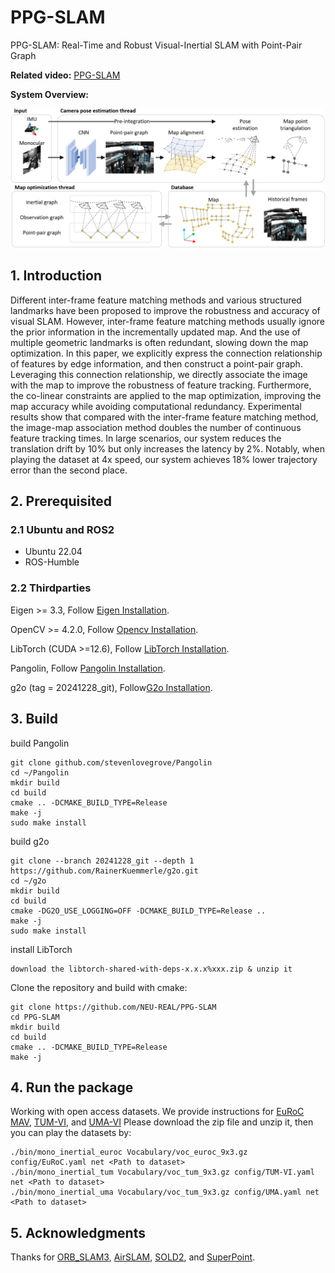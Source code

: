 # PPG-SLAM
PPG-SLAM: Real-Time and Robust Visual-Inertial SLAM with Point-Pair Graph

**Related video:** [PPG-SLAM](https://youtu.be/87kftCq5J2I)

**System Overview:**

![Overview](./misc/SystemOverview.png "System Overview")


## 1. Introduction
Different inter-frame feature matching methods and various structured landmarks have been proposed to improve the robustness and accuracy of visual SLAM. However, inter-frame feature matching methods usually ignore the prior information in the incrementally updated map. And the use of multiple geometric landmarks is often redundant, slowing down the map optimization. In this paper, we explicitly express the connection relationship of features by edge information, and then construct a point-pair graph. Leveraging this connection relationship, we directly associate the image with the map to improve the robustness of feature tracking. Furthermore, the co-linear constraints are applied to the map optimization, improving the map accuracy while avoiding computational redundancy. Experimental results show that compared with the inter-frame feature matching method, the image-map association method doubles the number of continuous feature tracking times. In large scenarios, our system reduces the translation drift by 10% but only increases the latency by 2%. Notably, when playing the dataset at 4x speed, our system achieves 18% lower trajectory error than the second place.

## 2. Prerequisited

### 2.1 Ubuntu and ROS2

- Ubuntu 22.04
- ROS-Humble

### 2.2 Thirdparties

Eigen >= 3.3, Follow [Eigen Installation](https://eigen.tuxfamily.org/index.php?title=Main_Page).

OpenCV >= 4.2.0, Follow [Opencv Installation](http://opencv.org/).

LibTorch (CUDA >=12.6), Follow [LibTorch Installation](https://pytorch.org/get-started/locally/).

Pangolin, Follow [Pangolin Installation](github.com/stevenlovegrove/Pangolin).

g2o (tag = 20241228_git), Follow[G2o Installation](https://github.com/RainerKuemmerle/g2o).

## 3. Build

build Pangolin
```
git clone github.com/stevenlovegrove/Pangolin
cd ~/Pangolin
mkdir build
cd build
cmake .. -DCMAKE_BUILD_TYPE=Release
make -j
sudo make install
```

build g2o
```
git clone --branch 20241228_git --depth 1 https://github.com/RainerKuemmerle/g2o.git
cd ~/g2o
mkdir build
cd build
cmake -DG2O_USE_LOGGING=OFF -DCMAKE_BUILD_TYPE=Release ..
make -j
sudo make install
```

install LibTorch
```
download the libtorch-shared-with-deps-x.x.x%xxx.zip & unzip it
```

Clone the repository and build with cmake:

```
git clone https://github.com/NEU-REAL/PPG-SLAM
cd PPG-SLAM
mkdir build
cd build
cmake .. -DCMAKE_BUILD_TYPE=Release
make -j
```

## 4. Run the package

Working with open access datasets. We provide instructions for [EuRoC MAV](http://robotics.ethz.ch/~asl-datasets/ijrr_euroc_mav_dataset/), [TUM-VI](https://cvg.cit.tum.de/data/datasets/visual-inertial-dataset), and [UMA-VI](https://mapir.isa.uma.es/mapirwebsite/?p=2108&page=2) Please download the zip file and unzip it, then you can play the datasets by:

```
./bin/mono_inertial_euroc Vocabulary/voc_euroc_9x3.gz config/EuRoC.yaml net <Path to dataset>
./bin/mono_inertial_tum Vocabulary/voc_tum_9x3.gz config/TUM-VI.yaml net <Path to dataset>
./bin/mono_inertial_uma Vocabulary/voc_tum_9x3.gz config/UMA.yaml net <Path to dataset>
```


## 5. Acknowledgments

Thanks for [ORB_SLAM3](https://github.com/UZ-SLAMLab/ORB_SLAM3), [AirSLAM](https://github.com/sair-lab/AirSLAM), [SOLD2](https://github.com/cvg/SOLD2), and [SuperPoint](https://github.com/magicleap/SuperPointPretrainedNetwork). 

